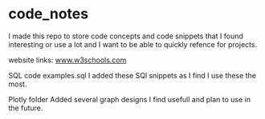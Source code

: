 # code_notes
I made this repo to store code concepts and code snippets that I found interesting or use a lot and I want to be able to quickly refence for projects.

website links:
www.w3schools.com

SQL code examples.sql
I added these SQl snippets as I find I use these the most. 

Plotly folder
Added several graph designs I find usefull and plan to use in the future.
